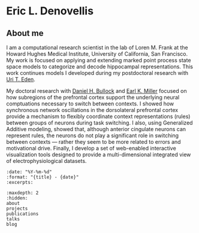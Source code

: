 # Eric L. Denovellis

## About me

I am a computational research scientist in the lab of Loren M. Frank at the Howard Hughes Medical Institute, University of California, San Francisco. My work is focused on applying and extending marked point process state space models to categorize and decode hippocampal representations. This work continues models I developed during my postdoctoral research with [Uri T. Eden](https://math.bu.edu/people/tzvi/).

My doctoral research with [Daniel H. Bullock](https://www.bu.edu/psych/profile/daniel-bullock/) and [Earl K. Miller](https://ekmillerlab.mit.edu/earl-miller/) focused on how subregions of the prefrontal cortex support the underlying neural comptuations necessary to switch between contexts. I showed how synchronous network oscillations in the dorsolateral prefrontal cortex provide a mechanism to flexibly coordinate context representations (rules) between groups of neurons during task switching. I also, using Generalized Additive modeling, showed that, although anterior cingulate neurons can represent rules, the neurons do not play a significant role in switching between contexts — rather they seem to be more related to errors and motivational drive. Finally, I develop a set of web-enabled interactive visualization tools designed to provide a multi-dimensional integrated view of electrophysiological datasets.

```{postlist}
:date: "%Y-%m-%d"
:format: "{title} - {date}"
:excerpts:
```

```{toctree}
:maxdepth: 2
:hidden:
about
projects
publications
talks
blog
```
